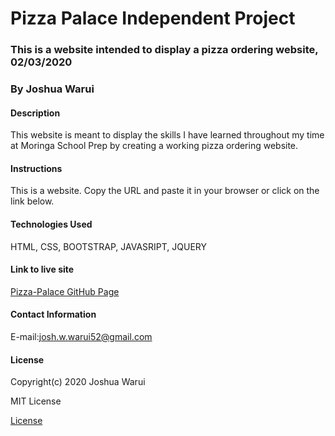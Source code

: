 # Pizza Palace Independent Project
### This is a website intended to display a pizza ordering website, 02/03/2020
### By Joshua Warui
#### Description
This website is meant to display the skills I have learned throughout my time at Moringa School Prep by creating a working pizza ordering website.
#### Instructions
This is a website. Copy the URL and paste it in your browser or click on the link below.
#### Technologies Used
HTML, CSS, BOOTSTRAP, JAVASRIPT, JQUERY
#### Link to live site
[Pizza-Palace GitHub Page](https://joshua-warui.github.io/pizza-palace-IP4/)
#### Contact Information
E-mail:josh.w.warui52@gmail.com     

#### License
Copyright(c) 2020 Joshua Warui

MIT License

[License](https://opensource.org/licenses/MIT)